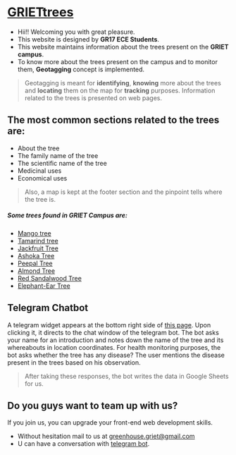 # [GRIETtrees](https://grietstudent.github.io/GRIETtrees/)
- Hii!! Welcoming you with great pleasure. 
- This website is designed by **GR17 ECE Students**. 
- This website maintains information about the trees present on the **GRIET campus**. 
- To know more about the trees present on the campus and to monitor them, **Geotagging** concept is implemented. 
> Geotagging is meant for **identifying**, **knowing** more about the trees and **locating** them on the map for **tracking** purposes. Information related to the trees is presented on web pages.

## The most common sections related to the trees are:
- About the tree
- The family name of the tree
- The scientific name of the tree
- Medicinal uses
- Economical uses
 > Also, a map is kept at the footer section and the pinpoint tells where the tree is.
 ##### Some trees found in **GRIET Campus** are:
 - [Mango tree](https://screenshot-code.github.io/hello/mangotree.html)
- [Tamarind tree](https://grietstudent.github.io/GRIETtrees/tamarind.html)
- [Jackfruit Tree](https://screenshot-code.github.io/hello/jackfruit.html)
- [Ashoka Tree](https://screenshot-code.github.io/hello/ashoka.html)
- [Peepal Tree](https://screenshot-code.github.io/hello/Peepaltrees.html)
- [Almond Tree](https://screenshot-code.github.io/hello/badam.html)
- [Red Sandalwood Tree](https://screenshot-code.github.io/hello/sandalwood.html)
- [Elephant-Ear Tree](https://screenshot-code.github.io/hello/) 
 
## Telegram Chatbot
A telegram widget appears at the bottom right side of [this page](https://grietstudent.github.io/GRIETtrees/). 
Upon clicking it, it directs to the chat window of the telegram bot.
The bot asks your name for an introduction and notes down the name of the tree and its whereabouts in location coordinates.
For health monitoring purposes, the bot asks whether the tree has any disease?
The user mentions the disease present in the trees based on his observation.
> After taking these responses, the bot writes the data in Google Sheets for us.

## Do you guys want to team up with us?
If you join us, you can upgrade your front-end web development skills.
- Without hesitation mail to us at greenhouse.griet@gmail.com
- U can have a conversation with [telegram bot](https://t.me/G_root_bot).


